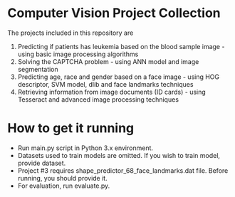 # Computer Vision Project Collection

The projects included in this repository are 

1. Predicting if patients has leukemia based on the blood sample image - using basic image processing algorithms 
2. Solving the CAPTCHA problem - using ANN model and image segmentation
3. Predicting age, race and gender based on a face image - using HOG descriptor, SVM model, dlib and face landmarks techniques
4. Retrieving information from image documents (ID cards) - using Tesseract and advanced image processing techniques

# How to get it running

* Run main.py script in Python 3.x environment. 
* Datasets used to train models are omitted. If you wish to train model, provide dataset.
* Project #3 requires shape_predictor_68_face_landmarks.dat file. Before running, you should provide it.
* For evaluation, run evaluate.py.
